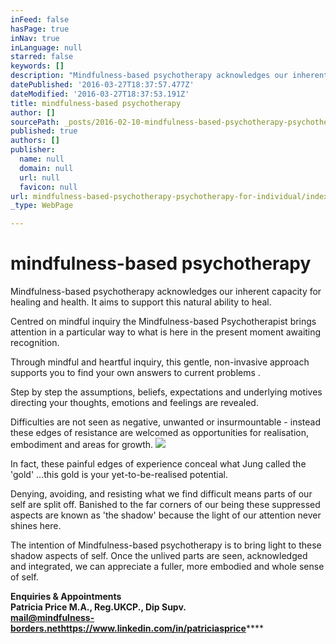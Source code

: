 ```yaml
---
inFeed: false
hasPage: true
inNav: true
inLanguage: null
starred: false
keywords: []
description: "Mindfulness-based psychotherapy acknowledges our inherent\_capacity for healing and health. It aims\_to support this natural ability to heal."
datePublished: '2016-03-27T18:37:57.477Z'
dateModified: '2016-03-27T18:37:53.191Z'
title: mindfulness-based psychotherapy
author: []
sourcePath: _posts/2016-02-10-mindfulness-based-psychotherapy-psychotherapy-for-individual.md
published: true
authors: []
publisher:
  name: null
  domain: null
  url: null
  favicon: null
url: mindfulness-based-psychotherapy-psychotherapy-for-individual/index.html
_type: WebPage

---
```

# mindfulness-based psychotherapy

Mindfulness-based psychotherapy acknowledges our inherent capacity for healing and health. It aims to support this natural ability to heal.

Centred on mindful inquiry the Mindfulness-based Psychotherapist brings attention in a particular way to what is here in the present moment awaiting recognition.

Through mindful and heartful inquiry, this gentle, non-invasive approach supports you to find your own answers to current problems .

Step by step the assumptions, beliefs, expectations and underlying motives directing your thoughts, emotions and feelings are revealed.

Difficulties are not seen as  negative, unwanted or insurmountable - instead these edges of resistance are welcomed as opportunities for realisation, embodiment and areas for growth.
![](https://the-grid-user-content.s3-us-west-2.amazonaws.com/6932af9b-864f-438a-b5d3-6e5e60d7a5bd.JPG)

In fact, these painful edges of experience conceal what Jung called the 'gold' ...this gold is your yet-to-be-realised potential. 

Denying, avoiding, and resisting what we find difficult means parts of our self  are split off. Banished to the far corners of our being these suppressed aspects are known as 'the shadow' because the light of our attention never shines here. 

The intention of Mindfulness-based psychotherapy is to bring light to these shadow aspects of self. Once the unlived parts are seen, acknowledged and integrated, we can appreciate a fuller, more embodied and whole sense of self.

**Enquiries & Appointments  
**Patricia Price M.A., Reg.UKCP., Dip Supv.  
mail@mindfulness-borders.net**https://www.linkedin.com/in/patriciasprice******